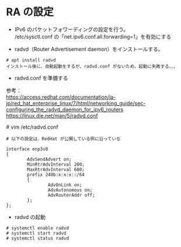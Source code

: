 # RA の設定
* IPv6 のパケットフォワーディングの設定を行う。  
/etc/sysctl.conf の「net.ipv6.conf.all.forwarding=1」を有効にする

* radvd（Router Advertisement daemon）をインストールする。
```
# apt install radvd
インストール後に、自動起動をするが、radvd.conf がないため、起動に失敗する、、、
```

* radvd.conf を準備する

参考：  
https://access.redhat.com/documentation/ja-jp/red_hat_enterprise_linux/7/html/networking_guide/sec-configuring_the_radvd_daemon_for_ipv6_routers  
https://linux.die.net/man/5/radvd.conf

\# vim /etc/radvd.conf
```
# 以下の設定は、RedHat が公開している例に沿っている

interface enp3s0
{
        AdvSendAdvert on;
        MinRtrAdvInterval 200;
        MaxRtrAdvInterval 600;
        prefix 240b:x:x:x::/64
        {
                AdvOnLink on;
                AdvAutonomous on;
                AdvRouterAddr off;
        };
};
```

* radvd の起動
```
# systemctl enable radvd
# systemctl start radvd
# systemctl status radvd
```
